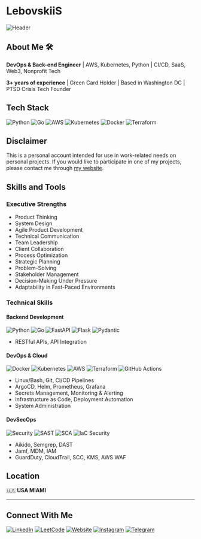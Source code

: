 # LebovskiiS

![Header](https://github.com/LebovskiiS/LebovskiiS/blob/main/assets/Coming%20Soon%20Minimalist%20Facebook%20Cover%20(1).gif)

## About Me 🛠️

**DevOps & Back-end Engineer** | AWS, Kubernetes, Python | CI/CD, SaaS, Web3, Nonprofit Tech

**3+ years of experience** | Green Card Holder | Based in Washington DC | PTSD Crisis Tech Founder

## Tech Stack

![Python](https://img.shields.io/badge/Python-000000?style=for-the-badge&logo=python&logoColor=white)
![Go](https://img.shields.io/badge/Go-000000?style=for-the-badge&logo=go&logoColor=white)
![AWS](https://img.shields.io/badge/AWS-000000?style=for-the-badge&logo=amazonaws&logoColor=white)
![Kubernetes](https://img.shields.io/badge/Kubernetes-000000?style=for-the-badge&logo=kubernetes&logoColor=white)
![Docker](https://img.shields.io/badge/Docker-000000?style=for-the-badge&logo=docker&logoColor=white)
![Terraform](https://img.shields.io/badge/Terraform-000000?style=for-the-badge&logo=terraform&logoColor=white)

## Disclaimer

This is a personal account intended for use in work-related needs on personal projects. If you would like to participate in one of my projects, please contact me through [my website](https://zheliabovskii.info).

## Skills and Tools

### Executive Strengths
- Product Thinking
- System Design  
- Agile Product Development
- Technical Communication
- Team Leadership
- Client Collaboration
- Process Optimization
- Strategic Planning
- Problem-Solving
- Stakeholder Management
- Decision-Making Under Pressure
- Adaptability in Fast-Paced Environments

### Technical Skills

#### Backend Development
![Python](https://img.shields.io/badge/Python-000000?style=flat&logo=python&logoColor=white)
![Go](https://img.shields.io/badge/Go-000000?style=flat&logo=go&logoColor=white)
![FastAPI](https://img.shields.io/badge/FastAPI-000000?style=flat&logo=fastapi&logoColor=white)
![Flask](https://img.shields.io/badge/Flask-000000?style=flat&logo=flask&logoColor=white)
![Pydantic](https://img.shields.io/badge/Pydantic-000000?style=flat&logo=pydantic&logoColor=white)

- RESTful APIs, API Integration

#### DevOps & Cloud
![Docker](https://img.shields.io/badge/Docker-000000?style=flat&logo=docker&logoColor=white)
![Kubernetes](https://img.shields.io/badge/Kubernetes-000000?style=flat&logo=kubernetes&logoColor=white)
![AWS](https://img.shields.io/badge/AWS-000000?style=flat&logo=amazonaws&logoColor=white)
![Terraform](https://img.shields.io/badge/Terraform-000000?style=flat&logo=terraform&logoColor=white)
![GitHub Actions](https://img.shields.io/badge/GitHub_Actions-000000?style=flat&logo=github-actions&logoColor=white)

- Linux/Bash, Git, CI/CD Pipelines
- ArgoCD, Helm, Prometheus, Grafana
- Secrets Management, Monitoring & Alerting
- Infrastructure as Code, Deployment Automation
- System Administration

#### DevSecOps
![Security](https://img.shields.io/badge/Security-000000?style=flat&logo=security&logoColor=white)
![SAST](https://img.shields.io/badge/SAST-000000?style=flat&logo=security&logoColor=white)
![SCA](https://img.shields.io/badge/SCA-000000?style=flat&logo=security&logoColor=white)
![IaC Security](https://img.shields.io/badge/IaC_Security-000000?style=flat&logo=security&logoColor=white)

- Aikido, Semgrep, DAST
- Jamf, MDM, IAM
- GuardDuty, CloudTrail, SCC, KMS, AWS WAF

## Location

🇺🇸 **USA MIAMI**

---

## Connect With Me

[![LinkedIn](https://img.shields.io/badge/LinkedIn-000000?style=for-the-badge&logo=linkedin&logoColor=white)](https://www.linkedin.com/in/zheliabovskiisergei/)
[![LeetCode](https://img.shields.io/badge/LeetCode-000000?style=for-the-badge&logo=leetcode&logoColor=white)](https://leetcode.com/progress/)
[![Website](https://img.shields.io/badge/Website-000000?style=for-the-badge&logo=About.me&logoColor=white)](https://zheliabovskii.info)
[![Instagram](https://img.shields.io/badge/Instagram-000000?style=for-the-badge&logo=instagram&logoColor=white)](https://instagram.com/mr_lebovskii)
[![Telegram](https://img.shields.io/badge/Telegram-000000?style=for-the-badge&logo=telegram&logoColor=white)](https://t.me/zheliabovskii)
